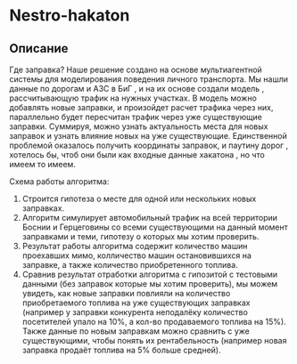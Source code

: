 # Nestro-hakaton
## Описание
Где заправка?
Наше решение создано на основе мультиагентной системы для моделирования
поведения личного транспорта. Мы нашли данные по дорогам и АЗС в БиГ ,
и на их основе создали модель , рассчитывающую трафик на нужных участках.
В модель можно добавлять новые заправки, и произойдет расчет трафика через них,
параллельно будет пересчитан трафик через уже существующие заправки. Суммируя, можно узнать актуальность места для новых заправок и узнать влияние новых на уже существующие.
Единственной проблемой оказалось получить координаты заправок, и паутину дорог ,
хотелось бы, чтоб они были как входные данные хакатона , но что имеем то имеем.

Схема работы алгоритма:
1. Строится гипотеза о месте для одной или нескольких новых заправках.
2. Алгоритм симулирует автомобильный трафик на всей территории Боснии и Герцеговины со всеми существующими на данный момент заправками и теми, гипотезу о которых мы хотим проверить.
3. Результат работы алгоритма содержит количество машин проехавших мимо, колличество машин остановившихся на заправке, а также количество приобретенного топлива.
4. Сравнив результат отработки алгоритма с гипозитой с тестовыми данными (без заправок которые мы хотим проверить), мы можем увидеть, как новые заправки повлияли на количество приобретаемого топлива на уже существующих заправках (например у заправки конкурента неподалёку количество посетителей упало на 10%, а кол-во продаваемого топлива на 15%). Также данные по новым заправкам можно сравнить с уже существующими, чтобы понять их рентабельность (например новая заправка продаёт топлива на 5% больше средней).


